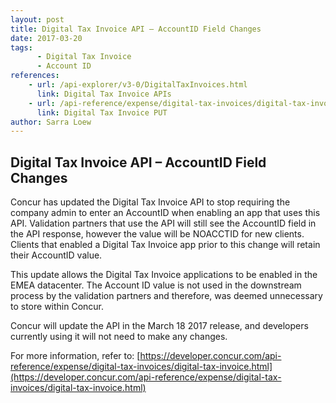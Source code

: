 ```yaml
---
layout: post
title: Digital Tax Invoice API – AccountID Field Changes
date: 2017-03-20
tags: 
      - Digital Tax Invoice
      - Account ID
references:
    - url: /api-explorer/v3-0/DigitalTaxInvoices.html
      link: Digital Tax Invoice APIs
    - url: /api-reference/expense/digital-tax-invoices/digital-tax-invoice.html#put
      link: Digital Tax Invoice PUT 
author: Sarra Loew
---
```


Digital Tax Invoice API – AccountID Field Changes 
------------------------------------------------- 

Concur has updated the Digital Tax Invoice API to stop requiring the company admin to enter an AccountID when enabling an app that uses this API. Validation partners that use the API will still see the AccountID field in the API response, however the value will be NOACCTID for new clients. Clients that enabled a Digital Tax Invoice app prior to this change will retain their AccountID value. 

This update allows the Digital Tax Invoice applications to be enabled in the EMEA datacenter. The Account ID value is not used in the downstream process by the validation partners and therefore, was deemed unnecessary to store within Concur. 

Concur will update the API in the March 18 2017 release, and developers currently using it will not need to make any changes. 

For more information, refer to: [https://developer.concur.com/api-reference/expense/digital-tax-invoices/digital-tax-invoice.html](https://developer.concur.com/api-reference/expense/digital-tax-invoices/digital-tax-invoice.html)
